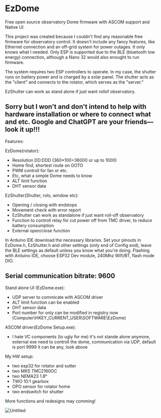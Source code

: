 # EzDome
Free open source observatory Dome firmware with ASCOM support and Native UI.

This project was created because I couldn't find any reasonable free firmware for observatory control.
It doesn't include any fancy features, like Ethernet connection and an off-grid system for power outages.
It only knows what I needed.
Only ESP is supported due to the BLE (bluetooth low energy) connection, although a Nano 32 would also enought to run firmware. 

The system requires two ESP controllers to operate.
In my case, the shutter runs on battery power and is charged by a solar panel.
The shutter acts as the "client" and connects to the rotator, which serves as the "server."

EzShutter can work as stand alone if just want rollof observatory.

Sorry but I won't and don't intend to help with hardware installation or where to connect what and etc. Google and ChatGPT are your friends—look it up!!!
------------
Features:

EzDome(rotator): 
  -   Resolution DD:DDD (360*100=36000 or up to 1000)
  -   Home find, shortest route on GOTO
  -   PWM controll for fan or etc.
  -   Etc, what a simple Dome needs to know
  -   ALT limit function
  -   DHT sensor data
    
EzShutter(Shutter, rolo, window etc):
  -   Opening / closing with endstops
  -   Movement check with error report
  -   EzShutter can work as standalone if just want roll-off observatory
  -   Function to controll relay for cut power off from TMC driver, to reduce battery consumption
  -   External open/close function


In Arduino IDE download the necessary libraries.
Set your pinouts in EzDome.h, EzShutter.h and other settings (only end of Config end), leave the BLE settings as default unless you know what you're doing.
Flashing with Arduino IDE, choose ESP32 Dev module, 240Mhz Wifi/BT, flash mode DIO.

Serial communication bitrate: 9600
------------

Stand alone UI (EzDome.exe):
- UDP server to commicate with ASCOM driver
- ALT limit function can be enabled
- DHT sensor data
- Port number for only can be modified in registry now (Computer\HKEY_CURRENT_USER\SOFTWARE\EzDome)

ASCOM driver(EzDome Setup.exe):
- I hate VC components (to ugly for me) it's not stande alone anymore, external exe need to controll the dome, communication via UDP, default is port 9999 it can be any, look above

My HW setup:
- two esp32 for rotator and sutter
- two MKS TMC2160OC
- two NEMA23 1.8°
- TWO 10:1 gearbox
- OPO sensor for rotator home
- two endswitch for shutter

More functions and redesigns may comming!

![Untitled](https://github.com/user-attachments/assets/19ba08c0-2fa1-436f-8312-f864018e1b65)
